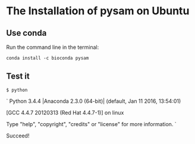 # The Installation of pysam on Ubuntu
## Use conda
Run the command line in the terminal:

`
conda install -c bioconda pysam
`

## Test it

`
$ python
`

`
Python 3.4.4 |Anaconda 2.3.0 (64-bit)| (default, Jan 11 2016, 13:54:01) 

[GCC 4.4.7 20120313 (Red Hat 4.4.7-1)] on linux

Type "help", "copyright", "credits" or "license" for more information.
`

Succeed!
